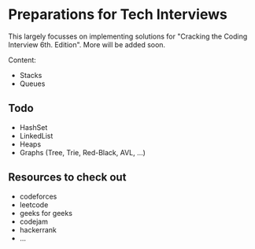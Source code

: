 # Preparations for Tech Interviews

This largely focusses on implementing solutions for "Cracking the Coding Interview 6th. Edition". More will be added soon.

Content:
* Stacks
* Queues

## Todo
* HashSet
* LinkedList
* Heaps
* Graphs (Tree, Trie, Red-Black, AVL, ...)

## Resources to check out
* codeforces
* leetcode
* geeks for geeks
* codejam
* hackerrank
* ...
